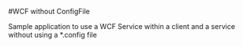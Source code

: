 #WCF without ConfigFile

Sample application to use a WCF Service within a client and a service without using a *.config file